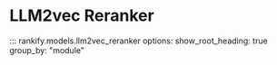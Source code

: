 # LLM2vec Reranker

::: rankify.models.llm2vec_reranker
options:
    show_root_heading: true
    group_by: "module"